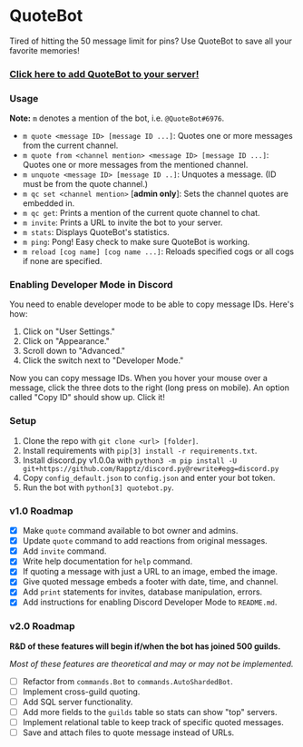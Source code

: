# QuoteBot

Tired of hitting the 50 message limit for pins? Use QuoteBot to save all your favorite memories!

### [Click here to add QuoteBot to your server!](https://discordapp.com/oauth2/authorize?client_id=403644354591326218&scope=bot&permissions=117760)

### Usage

**Note:** `m` denotes a mention of the bot, i.e. `@QuoteBot#6976`.

- `m quote <message ID> [message ID ...]`: Quotes one or more messages from the current channel.
- `m quote from <channel mention> <message ID> [message ID ...]`: Quotes one or more messages from the mentioned channel.
- `m unquote <message ID> [message ID ..]`: Unquotes a message. (ID must be from the quote channel.)
- `m qc set <channel mention>` [**admin only**]: Sets the channel quotes are embedded in.
- `m qc get`: Prints a mention of the current quote channel to chat.
- `m invite`: Prints a URL to invite the bot to your server.
- `m stats`: Displays QuoteBot's statistics.
- `m ping`: Pong! Easy check to make sure QuoteBot is working.
- `m reload [cog name] [cog name ...]`: Reloads specified cogs or all cogs if none are specified.

### Enabling Developer Mode in Discord

You need to enable developer mode to be able to copy message IDs. Here's how:

1. Click on "User Settings."
2. Click on "Appearance."
3. Scroll down to "Advanced."
4. Click the switch next to "Developer Mode."

Now you can copy message IDs. When you hover your mouse over a message, click the three dots to the right (long press on mobile). An option called "Copy ID" should show up. Click it!

### Setup

1. Clone the repo with `git clone <url> [folder]`.
2. Install requirements with `pip[3] install -r requirements.txt`.
3. Install discord.py v1.0.0a with `python3 -m pip install -U git+https://github.com/Rapptz/discord.py@rewrite#egg=discord.py`
4. Copy `config_default.json` to `config.json` and enter your bot token.
5. Run the bot with `python[3] quotebot.py`.

### v1.0 Roadmap

- [x] Make `quote` command available to bot owner and admins.
- [x] Update `quote` command to add reactions from original messages.
- [x] Add `invite` command.
- [x] Write help documentation for `help` command.
- [x] If quoting a message with just a URL to an image, embed the image.
- [x] Give quoted message embeds a footer with date, time, and channel.
- [x] Add `print` statements for invites, database manipulation, errors.
- [x] Add instructions for enabling Discord Developer Mode to `README.md`.

### v2.0 Roadmap

**R&D of these features will begin if/when the bot has joined 500 guilds.**

_Most of these features are theoretical and may or may not be implemented._

- [ ] Refactor from `commands.Bot` to `commands.AutoShardedBot`.
- [ ] Implement cross-guild quoting.
- [ ] Add SQL server functionality.
- [ ] Add more fields to the `guilds` table so stats can show "top" servers.
- [ ] Implement relational table to keep track of specific quoted messages.
- [ ] Save and attach files to quote message instead of URLs.
